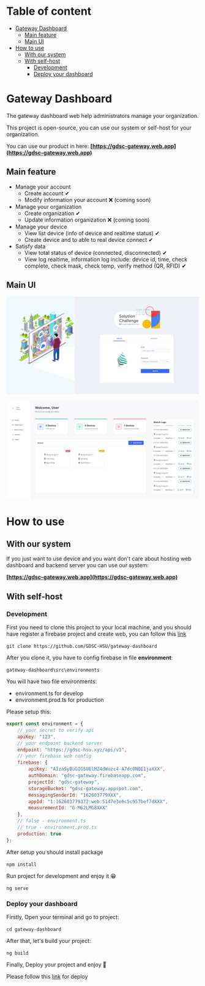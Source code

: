 # Table of content
- [Gateway Dashboard](#gateway-dashboard)
  - [Main feature](#main-feature)
  - [Main UI](#main-ui)
- [How to use](#how-to-use)
  - [With our system](#with-our-system)
  - [With self-host](#with-self-host)
    - [Development](#development)
    - [Deploy your dashboard](#deploy-your-dashboard)

# Gateway Dashboard 

The gateway dashboard web help administrators manage your organization.

This project is open-source, you can use our system or self-host for your organization.

You can use our product in here: **[https://gdsc-gateway.web.app](https://gdsc-gateway.web.app)**


## Main feature

* Manage your account
    * Create account ✔
    * Modify information your account ❌ (coming soon)
* Manage your organization
    * Create organization ✔
    * Update information organization ❌ (coming soon)
* Manage your device
    * View list device (info of device and realtime status) ✔
    * Create device and to able to real device connect ✔
* Satisfy data
    * View total status of device (connected, disconnected) ✔
    * View log realtime, information log include: device id, time, check complete, check mask, check temp, verify method (QR, RFID) ✔ 

## Main UI
![Login](docs/img/login.JPG)

![Dashboard](docs/img/dashboard.JPG) 

# How to use

## With our system

If you just want to use device and you want don't care about hosting web dashboard and backend server you can use our system:

**[https://gdsc-gateway.web.app](https://gdsc-gateway.web.app)**
## With self-host
### Development

First you need to clone this project to your local machine, and you should have register a firebase project and create web, you can follow this [link]( https://firebase.google.com/docs/web/setup?authuser=0&hl=en)


```git clone https://github.com/GDSC-HSU/gateway-dashboard``` 

After you clone it, you have to config firebase in file **environment**: 

```gateway-dashboard\src\environments```

You will have two file environments:
* environment.ts for develop
* environment.prod.ts for production

Please setup this:

```javascript
export const environment = {
    // your secret to verify api
    apiKey: "123",
    // your endpoint backend server
    endpoint: "https://gdsc-hsu.xyz/api/v1",
    // your firebase web config
    firebase: {
        apiKey: "AIzaSyBuGIG5UElMZ4dWuzc4-A7dc0N0E1jaXXX",
        authDomain: "gdsc-gateway.firebaseapp.com",
        projectId: "gdsc-gateway",
        storageBucket: "gdsc-gateway.appspot.com",
        messagingSenderId: "162603779XXX",
        appId: "1:162603779372:web:5147e3e6c5c957bef7dXXX",
        measurementId: "G-M62LMG8XXX"
    },
    // false - environment.ts
    // true - environment.prod.ts
    production: true
};
```
After setup you should install package

```npm install```

Run project for development and enjoy it 😁

```ng serve```



### Deploy your dashboard

Firstly, Open your terminal and go to project:

```cd gateway-dashboard```

After that, let's build your project:

```ng build```

Finally, Deploy your project and enjoy 🤩

Please follow this [link](https://angular.io/guide/deployment) for deploy

